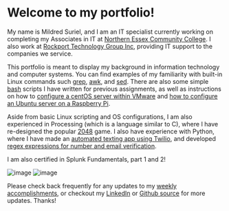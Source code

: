 # Welcome to my portfolio!

My name is Mildred Suriel, and I am an IT specialist currently working on completing my Associates in IT at [Northern Essex Community College](https://www.necc.mass.edu/). I also work at [Rockport Technology Group Inc](https://www.rockporttech.com/), providing IT support to the companies we service.

This portfolio is meant to display my background in information technology and computer systems. You can find examples of my familiarity with built-in Linux commands such [grep](grep), [awk](awk), and [sed](sed). There are also some simple [bash](https://github.com/mildredsuriel/mildredsuriel/tree/master/bash/introlinux) scripts I have written for previous assignments, as well as instructions on how to [configure a centOS server within VMware](centos_vm) and [how to configure an Ubuntu server on a Raspberry Pi](ubuntu_pi). 

Aside from basic Linux scripting and OS configurations, I am also experienced in Processing (which is a language similar to C), where I have re-designed the popular [2048](2048) game. I also have experience with Python, where I have made an [automated texting app using Twilio](twilio), and developed [regex expressions for number and email verification](https://github.com/mildredsuriel/mildredsuriel/tree/master/python/regex).

I am also certified in Splunk Fundamentals, part 1 and 2!

![image](https://user-images.githubusercontent.com/64757540/101993580-bd5b5e80-3c89-11eb-81a8-558514e27740.png) ![image](https://user-images.githubusercontent.com/64757540/101993565-a157bd00-3c89-11eb-9994-2d84e17795e5.png)

Please check back frequently for any updates to my [weekly accomplishments](weekly_accomplishments), or checkout my [LinkedIn](https://www.linkedin.com/in/mildred-suriel-957b7688/) or [Github source](https://www.github.com/mildredsuriel) for more updates. Thanks!
